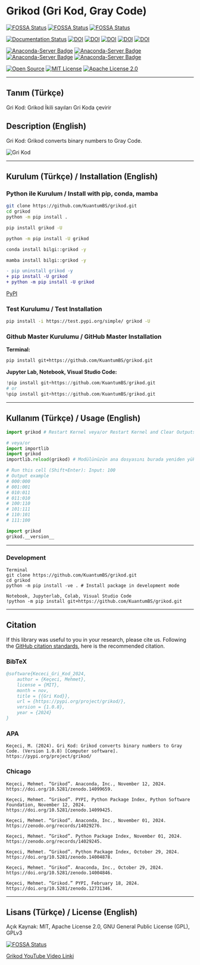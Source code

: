 # Grikod (Gri Kod, Gray Code)

[![FOSSA Status](https://app.fossa.com/api/projects/git%2Bgithub.com%2FKuantumBS%2Fgrikod.svg?type=shield)](https://app.fossa.com/projects/git%2Bgithub.com%2FKuantumBS%2Fgrikod?ref=badge_shield)
[![FOSSA Status](https://app.fossa.com/api/projects/git%2Bgithub.com%2FKuantumBS%2Fgrikod.svg?type=shield&issueType=security)](https://app.fossa.com/projects/git%2Bgithub.com%2FKuantumBS%2Fgrikod?ref=badge_shield&issueType=security)
[![FOSSA Status](https://app.fossa.com/api/projects/git%2Bgithub.com%2FKuantumBS%2Fgrikod.svg?type=small)](https://app.fossa.com/projects/git%2Bgithub.com%2FKuantumBS%2Fgrikod?ref=badge_small)

[![Documentation Status](https://readthedocs.org/projects/grikod/badge/?version=main)](https://grikod.readthedocs.io/en/main/?badge=main)
[![DOI](https://zenodo.org/badge/DOI/10.5281/zenodo.12731346.svg)](https://doi.org/10.5281/zenodo.12731346)
[![DOI](https://zenodo.org/badge/DOI/10.5281/zenodo.14029245.svg)](https://doi.org/10.5281/zenodo.14029245)
[![DOI](https://zenodo.org/badge/DOI/10.5281/zenodo.14029276.svg)](https://doi.org/10.5281/zenodo.14029276)
[![DOI](https://zenodo.org/badge/DOI/10.5281/zenodo.14099425.svg)](https://doi.org/10.5281/zenodo.14099425)
[![DOI](https://zenodo.org/badge/DOI/10.5281/zenodo.14099659.svg)](https://doi.org/10.5281/zenodo.14099659)

[![Anaconda-Server Badge](https://anaconda.org/bilgi/grikod/badges/version.svg)](https://anaconda.org/bilgi/grikod)
[![Anaconda-Server Badge](https://anaconda.org/bilgi/grikod/badges/latest_release_date.svg)](https://anaconda.org/bilgi/grikod)
[![Anaconda-Server Badge](https://anaconda.org/bilgi/grikod/badges/platforms.svg)](https://anaconda.org/bilgi/grikod)
[![Anaconda-Server Badge](https://anaconda.org/bilgi/grikod/badges/license.svg)](https://anaconda.org/bilgi/grikod)

[![Open Source](https://img.shields.io/badge/Open%20Source-Open%20Source-brightgreen.svg)](https://opensource.org/)
[![MIT License](https://img.shields.io/badge/License-MIT-yellow.svg)](https://opensource.org/licenses/MIT)
[![Apache License 2.0](https://img.shields.io/badge/License-Apache%202.0-blue.svg)](https://opensource.org/licenses/Apache-2.0)

---

## Tanım (Türkçe)

Gri Kod: Grikod İkili sayıları Gri Koda çevirir

## Description (English)

Gri Kod: Grikod converts binary numbers to Gray Code.

![Gri Kod](https://i.imgur.com/6wpucpo.png)

---

## Kurulum (Türkçe) / Installation (English)

### Python ile Kurulum / Install with pip, conda, mamba

```bash
git clone https://github.com/KuantumBS/grikod.git
cd grikod
python -m pip install .
```

```bash
pip install grikod -U

python -m pip install -U grikod

conda install bilgi::grikod -y

mamba install bilgi::grikod -y
```

```diff
- pip uninstall grikod -y
+ pip install -U grikod
+ python -m pip install -U grikod
```

[PyPI](https://pypi.org/project/grikod/)

### Test Kurulumu / Test Installation

```bash
pip install -i https://test.pypi.org/simple/ grikod -U
```

### Github Master Kurulumu / GitHub Master Installation

**Terminal:**

```bash
pip install git+https://github.com/KuantumBS/grikod.git
```

**Jupyter Lab, Notebook, Visual Studio Code:**

```python
!pip install git+https://github.com/KuantumBS/grikod.git
# or
%pip install git+https://github.com/KuantumBS/grikod.git
```

---

## Kullanım (Türkçe) / Usage (English)

```python
import grikod # Restart Kernel veya/or Restart Kernel and Clear Outputs

# veya/or
import importlib
import grikod
importlib.reload(grikod) # Modülünüzün ana dosyasını burada yeniden yükler

# Run this cell (Shift+Enter): Input: 100
# Output example
# 000:000
# 001:001
# 010:011
# 011:010
# 100:110
# 101:111
# 110:101
# 111:100
```
```python
import grikod
grikod.__version__
```
---

### Development

```
Terminal
git clone https://github.com/KuantumBS/grikod.git
cd grikod
python -m pip install -ve . # Install package in development mode

Notebook, Jupyterlab, Colab, Visual Studio Code
!python -m pip install git+https://github.com/KuantumBS/grikod.git
```
---

## Citation

If this library was useful to you in your research, please cite us. Following the [GitHub citation standards](https://docs.github.com/en/github/creating-cloning-and-archiving-repositories/creating-a-repository-on-github/about-citation-files), here is the recommended citation.

### BibTeX

```bibtex
@software{Kececi_Gri_Kod_2024,
    author = {Keçeci, Mehmet},
    license = {MIT},
    month = nov,
    title = {{Gri Kod}},
    url = {https://pypi.org/project/grikod/},
    version = {1.0.8},
    year = {2024}
}
```

### APA

```
Keçeci, M. (2024). Gri Kod: Grikod converts binary numbers to Gray Code. (Version 1.0.8) [Computer software]. https://pypi.org/project/grikod/
```

### Chicago

```
Keçeci, Mehmet. “Grikod”. Anaconda, Inc., November 12, 2024. https://doi.org/10.5281/zenodo.14099659.

Keçeci, Mehmet. “Grikod”. PYPI, Python Package Index, Python Software Foundation, November 12, 2024. https://doi.org/10.5281/zenodo.14099425.

Keçeci, Mehmet. “Grikod”. Anaconda, Inc., November 01, 2024. https://zenodo.org/records/14029276.

Keçeci, Mehmet. “Grikod”. Python Package Index, November 01, 2024. https://zenodo.org/records/14029245.

Keçeci, Mehmet. “Grikod”. Python Package Index, October 29, 2024. https://doi.org/10.5281/zenodo.14004878.

Keçeci, Mehmet. “Grikod”. Anaconda, Inc., October 29, 2024. https://doi.org/10.5281/zenodo.14004846.

Keçeci, Mehmet. “Grikod.” PYPI, February 18, 2024. https://doi.org/10.5281/zenodo.12731346.
```
---

## Lisans (Türkçe) / License (English)

Açık Kaynak: MIT, Apache License 2.0, GNU General Public License (GPL), GPLv3

[![FOSSA Status](https://app.fossa.com/api/projects/git%2Bgithub.com%2FKuantumBS%2Fgrikod.svg?type=large)](https://app.fossa.com/projects/git%2Bgithub.com%2FKuantumBS%2Fgrikod?ref=badge_large)

[Grikod YouTube Video Linki](https://www.youtube.com/watch?v=IJnIpOuV92E)
